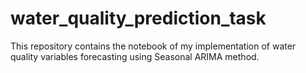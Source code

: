 # water_quality_prediction_task

This repository contains the notebook of my implementation of water quality variables forecasting using Seasonal ARIMA method.